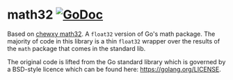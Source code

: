 # math32 [![GoDoc](https://godoc.org/github.com/neclepsio/math32?status.svg)](https://godoc.org/github.com/neclepsio/math32)

Based on [chewxy math32](https://godoc.org/github.com/chewxy/math32).
A `float32` version of Go's math package. The majority of code in this library is a thin `float32` wrapper over the results of the `math` package that comes in the standard lib.


The original code is lifted from the Go standard library which is governed by
a BSD-style licence which can be found here: https://golang.org/LICENSE.
